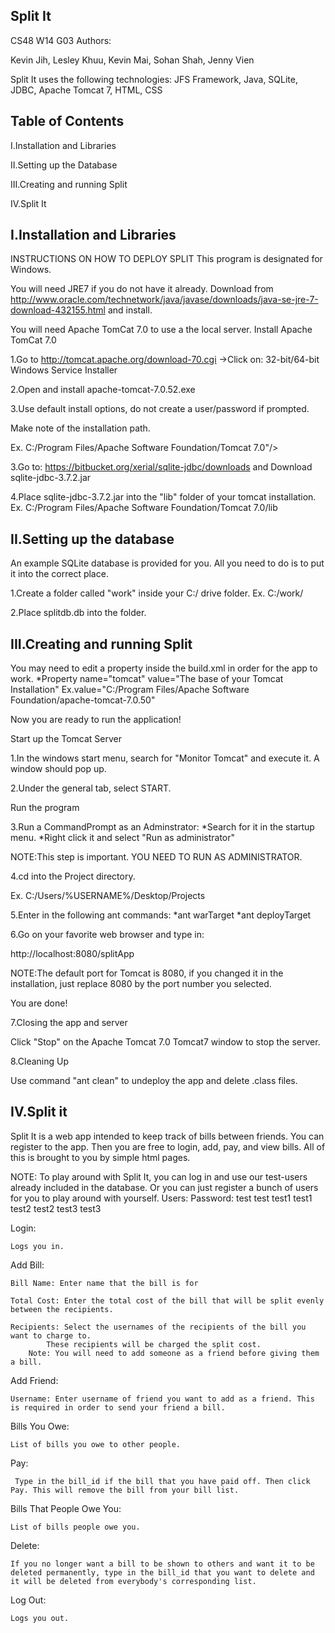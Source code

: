 Split It
---

CS48 W14
G03
Authors: 

Kevin Jih, 
Lesley Khuu, 
Kevin Mai, 
Sohan Shah, 
Jenny Vien

Split It uses the following technologies: JFS Framework, Java, SQLite, JDBC, Apache Tomcat 7, HTML, CSS

Table of Contents
--------------------
I.Installation and Libraries

II.Setting up the Database

III.Creating and running Split

IV.Split It





I.Installation and Libraries
------------------------------
INSTRUCTIONS ON HOW TO DEPLOY SPLIT
This program is designated for Windows.

You will need JRE7 if you do not  have it already.
Download from 
http://www.oracle.com/technetwork/java/javase/downloads/java-se-jre-7-download-432155.html
and install.

You will need Apache TomCat 7.0 to use a the local server.
Install Apache TomCat 7.0

1.Go to 
 http://tomcat.apache.org/download-70.cgi
     ->Click on: 32-bit/64-bit Windows Service Installer
     
2.Open and install apache-tomcat-7.0.52.exe

3.Use default install options, do not create a user/password if prompted.

Make note of the installation path.

Ex. C:/Program Files/Apache Software Foundation/Tomcat 7.0"/>

3.Go to: 
https://bitbucket.org/xerial/sqlite-jdbc/downloads
and Download sqlite-jdbc-3.7.2.jar

4.Place sqlite-jdbc-3.7.2.jar into the "lib" folder of your tomcat installation.
Ex.  C:/Program Files/Apache Software Foundation/Tomcat 7.0/lib

II.Setting up the database
---------------------------
An example SQLite database is provided for you. All you need to do is to put it into the correct place.

1.Create a folder called "work" inside your C:/ drive folder.
Ex. C:/work/

2.Place splitdb.db into the folder.


III.Creating and running Split
------------------------------
You may need to edit a property inside the build.xml in order for
 the app to work.
      *Property name="tomcat" value="The base of your Tomcat Installation"
      	Ex.value="C:/Program Files/Apache Software Foundation/apache-tomcat-7.0.50"

Now you are ready to run the application!

Start up the Tomcat Server

1.In the windows start menu, search for "Monitor Tomcat" and execute it. A window should pop up.


2.Under the general tab, select START.

Run the program


3.Run a CommandPrompt as an Adminstrator:
 *Search for it in the startup menu.
 *Right click it and select "Run as administrator"

NOTE:This step is important. YOU NEED TO RUN AS ADMINISTRATOR.


4.cd into the Project directory.

Ex. C:/Users/%USERNAME%/Desktop/Projects


5.Enter in the following ant commands:
	*ant warTarget
	*ant deployTarget


6.Go on your favorite web browser and type in:

http://localhost:8080/splitApp

NOTE:The default port for Tomcat is 8080, if you changed it in the installation, just replace 8080 by the port number you selected.

You are done!


7.Closing the app and server

Click "Stop" on the Apache Tomcat 7.0 Tomcat7 window to stop the server.

8.Cleaning Up

Use command "ant clean" to undeploy the app and delete .class files.


IV.Split it
-------------
Split It is a web app intended to keep track of bills between friends. You can register to the app. Then you are free to login, add, pay, and view bills. All of this is brought to you by simple html pages.

NOTE: To play around with Split It, you can log in and use our test-users already included in the database. Or you can just register a bunch of users for you to play around with yourself.
Users:	      Password:
test	      test
test1	      test1
test2	      test2
test3	      test3

Login:
	
    Logs you in.

Add Bill:

    Bill Name: Enter name that the bill is for

    Total Cost: Enter the total cost of the bill that will be split evenly between the recipients.

    Recipients: Select the usernames of the recipients of the bill you want to charge to. 
    		These recipients will be charged the split cost.
		Note: You will need to add someone as a friend before giving them a bill.

Add Friend:

    Username: Enter username of friend you want to add as a friend. This is required in order to send your friend a bill.

Bills You Owe:

    List of bills you owe to other people.

Pay:

     Type in the bill_id if the bill that you have paid off. Then click Pay. This will remove the bill from your bill list.

Bills That People Owe You:
    
    List of bills people owe you.

Delete:
	
    If you no longer want a bill to be shown to others and want it to be deleted permanently, type in the bill_id that you want to delete and it will be deleted from everybody's corresponding list.

Log Out:

    Logs you out.

